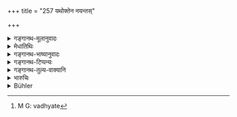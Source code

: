 +++
title = "257 यथोक्तेन नयन्तस्"

+++

<details><summary>गङ्गानथ-मूलानुवादः</summary>

If they decide in the right manner, they, being truthful witnesses, become purified; but if they decide contrariwise, they should be made to pay a fine of two hundred.—(257)
</details>

<details><summary>मेधातिथिः</summary>

प्रमाणान्तरलिङ्गेभ्यो ऽन्यथासंबवद्भ्यः प्रत्ययितरपुरुषेभ्यो मिथ्यात्वे ऽवधारिते,[^१६५] प्रत्येकं द्विशतो दण्डः । एकैकस्य साक्षित्वात् साक्षिणां च दण्ड्यत्वात्, न हि व्यासज्य वदन्ति साक्ष्यम् । सत्यप्रधानाः साक्षिणः **सत्यसाक्षिणः** **पूयन्ते** अनृताभिधानेन पापेन न संबध्यन्त इति । **यथोक्तेन** याथातथ्येन । न हि शब्दात्मकस्य वचनस्यात्रावसरः । प्रमाणान्तरसंवादमात्रम् अनेन लक्ष्यते । अथ वा यथाशास्त्रम् उक्तेन सत्येनेति यावत् । शास्त्रे हि सत्यं वक्तव्यम् इत्य् एवम् उक्तम् अतो यथोक्तेन सत्येनेत्य् उक्तं भवति ॥ ८.२५७ ॥


[^१६५]:
     M G: vadhyate
</details>

<details><summary>गङ्गानथ-भाष्यानुवादः</summary>

If, on reference to other proofs and to other more reliable witnesses, it is found that the witnesses have not deposed truthfully, each of them shall he fined two hundred; because each of them is a ‘witness’ and that penalty has been prescribed for the ‘witness’; and all the witnesses do not depose collectively.

‘*Truthful witnesses*’;—*i.e*., witnesses who lay a great stress upon veracity.

‘*Become purified*,’;—*i.e*., do not incur the guilt of telling a lie.

‘*In the right manner*’;—*i.e*., in accordance with facts. This phrase cannot be taken as referring to anything that has been *said* (which is what the term ‘*ukta*’ actually denotes); all that is meant is that what they declare is corroborated by other proofs. Or, it may mean ‘in accordance with what has been declared in the scriptures,’ in the way of truthfulness. It has been declared in the scriptures that ‘one shall speak the truth’; hence the phrase ‘*yathoktena*’ means *in a truthful manner*.—(257)
</details>

<details><summary>गङ्गानथ-टिप्पन्यः</summary>

This verse is quoted in *Mitākṣarā* (2.153), as laying down the penalty
for witnesses lying in connection with boundaries;—in *Vivādaratnākara*
(p. 211), which explains ‘*Satyasākṣinaḥ*’ as ‘those persons who depose
truthfully to the boundary,’—and ‘*dviśatam*’ as ‘two hundred
*paṇas*’;—in *Vyavahāramayūkha* (p. 97);—in *Vivādacintāmaṇi* (p.
95);—in *Kṛtyakalpataru* (112a);—and in *Vīramitrodaya* (Vyavahāra,
141a).
</details>

<details><summary>गङ्गानथ-तुल्य-वाक्यानि</summary>

**(verses 8.253-264)**

See Comparative notes for [Verse
8.253].
</details>

<details><summary>भारुचिः</summary>

स्तुतिः प्ररोचनार्था । दण्डश् च यथोक्तः । विपरीतनयनं त्व् अन्येन व्यवहारान्तरेण ज्ञातव्यम् ॥ ८.२५६ ॥
</details>

<details><summary>Bühler</summary>

257	If they determine (the boundary) in the manner stated, they are guiltless (being) veracious witnesses; but if they determine it unjustly, they shall be compelled to pay a fine of two hundred (panas).
</details>
